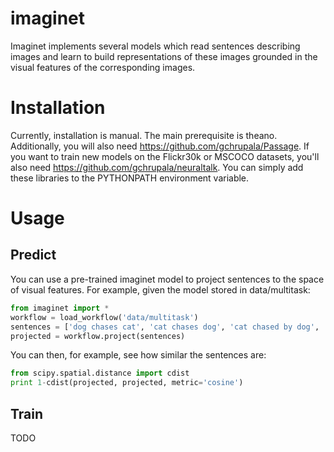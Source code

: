 # imaginet

Imaginet implements several models which read sentences describing
images and learn to build representations of these images grounded in
the visual features of the corresponding images.



Installation
============

Currently, installation is manual. The main prerequisite is
theano. Additionally, you will also need
https://github.com/gchrupala/Passage. If you want to train new models
on the Flickr30k or MSCOCO datasets, you'll also need
https://github.com/gchrupala/neuraltalk. You can simply add these
libraries to the PYTHONPATH environment variable.

Usage 
=====

Predict
-------


You can use a pre-trained imaginet model to project sentences to the
space of visual features. For example, given the model stored in
data/multitask:

```python
from imaginet import *
workflow = load_workflow('data/multitask')
sentences = ['dog chases cat', 'cat chases dog', 'cat chased by dog', 'an old man on a bench']
projected = workflow.project(sentences)
```
You can then, for example, see how similar the sentences are:

```python
from scipy.spatial.distance import cdist
print 1-cdist(projected, projected, metric='cosine')
```

Train
-----

TODO

